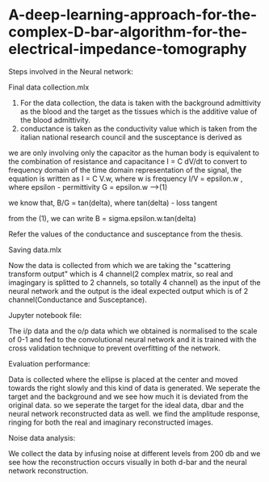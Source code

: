 # A-deep-learning-approach-for-the-complex-D-bar-algorithm-for-the-electrical-impedance-tomography
Steps involved in the Neural network:

Final data collection.mlx

1. For the data collection, the data is taken with the background admittivity as the blood and the target as the tissues which is the additive value of the blood admittivity.
2. conductance is taken as the conductivity value which is taken from the italian national research council and the susceptance is derived as

we are only involving only the capacitor as the human body is equivalent to the combination of resistance and capacitance
I = C dV/dt
to convert to frequency domain of the time domain representation of the signal, the equation is written as
I = C V.w, where w is frequency
I/V = epsilon.w , where epsilon - permittivity 
G = epsilon.w -->(1)

we know that,
B/G = tan(delta), where tan(delta) - loss tangent

from the (1), we can write B = sigma.epsilon.w.tan(delta) 

Refer the values of the conductance and susceptance from the thesis.

Saving data.mlx

Now the data is collected from which we are taking the "scattering transform output" which is 4 channel(2 complex matrix, so real and imagingary is splitted to 2 channels, so totally 4 channel) as the input of the neural network and the output is the ideal expected output which is of 2 channel(Conductance and Susceptance).

Jupyter notebook file:

The i/p data and the o/p data which we obtained is normalised to the scale of 0-1 and fed to the convolutional neural network and it is trained with the cross validation technique to
prevent overfitting of the network.

Evaluation performance:

Data is collected where the ellipse is placed at the center and moved towards the right slowly and this kind of data is generated.
We seperate the target and the background and we see how much it is deviated from the original data.
so we seperate the target for the ideal data, dbar and the neural network reconstructed data as well.
we find the amplitude response, ringing for both the real and imaginary reconstructed images.

Noise data analysis:

We collect the data by infusing noise at different levels from 200 db and we see how the reconstruction occurs visually in both d-bar and the neural network reconstruction.
